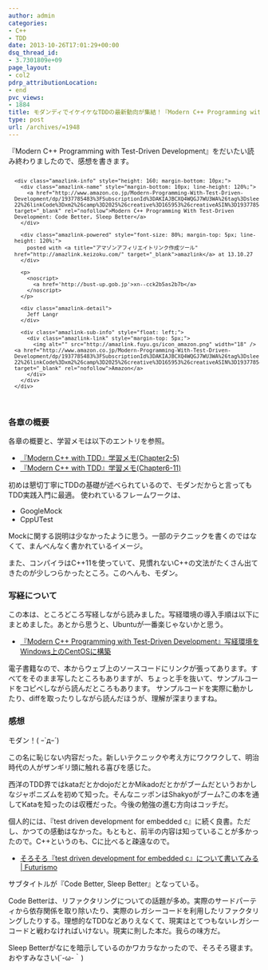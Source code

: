 ```yaml
---
author: admin
categories:
- C++
- TDD
date: 2013-10-26T17:01:29+00:00
dsq_thread_id:
- 3.7301809e+09
page_layout:
- col2
pdrp_attributionLocation:
- end
pvc_views:
- 1884
title: モダンディでイケイケなTDDの最新動向が集結！『Modern C++ Programming with Test-Driven Development』
type: post
url: /archives/=1948
---
```


『Modern C++ Programming with Test-Driven Development』をだいたい読み終わりましたので、感想を書きます。

<div class="amazlink-box" style="text-align: left; padding-bottom: 20px; font-size: small; /zoom: 1; overflow: hidden;">
  <div class="amazlink-list" style="clear: both;">
    <div class="amazlink-image" style="float: left; margin: 0px 12px 1px 0px;">
      <a href="http://www.amazon.co.jp/Modern-Programming-With-Test-Driven-Development/dp/1937785483%3FSubscriptionId%3DAKIAJBCXQ4WQGJ7WU3WA%26tag%3Dsleephacker-22%26linkCode%3Dxm2%26camp%3D2025%26creative%3D165953%26creativeASIN%3D1937785483" target="_blank" rel="nofollow"><img style="border: none;" alt="" src="http://ecx.images-amazon.com/images/I/41UOJBZ4qxL._SL160_.jpg" /></a>
    </div>
    
    <div class="amazlink-info" style="height: 160; margin-bottom: 10px;">
      <div class="amazlink-name" style="margin-bottom: 10px; line-height: 120%;">
        <a href="http://www.amazon.co.jp/Modern-Programming-With-Test-Driven-Development/dp/1937785483%3FSubscriptionId%3DAKIAJBCXQ4WQGJ7WU3WA%26tag%3Dsleephacker-22%26linkCode%3Dxm2%26camp%3D2025%26creative%3D165953%26creativeASIN%3D1937785483" target="_blank" rel="nofollow">Modern C++ Programming With Test-Driven Development: Code Better, Sleep Better</a>
      </div>
      
      <div class="amazlink-powered" style="font-size: 80%; margin-top: 5px; line-height: 120%;">
        posted with <a title="アマゾンアフィリエイトリンク作成ツール" href="http://amazlink.keizoku.com/" target="_blank">amazlink</a> at 13.10.27
      </div>
      
      <p>
        <noscript>
          <a href='http://bust-up.gob.jp'>xn--cck2b5as2b7b</a>
        </noscript>
      </p>
      
      <div class="amazlink-detail">
        Jeff Langr
      </div>
      
      <div class="amazlink-sub-info" style="float: left;">
        <div class="amazlink-link" style="margin-top: 5px;">
          <img alt="" src="http://amazlink.fuyu.gs/icon_amazon.png" width="18" /><a href="http://www.amazon.co.jp/Modern-Programming-With-Test-Driven-Development/dp/1937785483%3FSubscriptionId%3DAKIAJBCXQ4WQGJ7WU3WA%26tag%3Dsleephacker-22%26linkCode%3Dxm2%26camp%3D2025%26creative%3D165953%26creativeASIN%3D1937785483" target="_blank" rel="nofollow">Amazon</a>
        </div>
      </div>
    </div>
  </div>
</div>

### 各章の概要

各章の概要と、学習メモは以下のエントリを参照。

  * [『Modern C++ with TDD』学習メモ(Chapter2-5)][1]
  * [『Modern C++ with TDD』学習メモ(Chapter6-11)][2]

初めは懇切丁寧にTDDの基礎が述べられているので、モダンだからと言ってもTDD実践入門に最適。 使われているフレームワークは、

  * GoogleMock
  * CppUTest

Mockに関する説明は少なかったように思う。一部のテクニックを書くのではなくて、まんべんなく書かれているイメージ。

また、コンパイラはC++11を使っていて、見慣れないC++の文法がたくさん出てきたのが少しつらかったところ。このへんも、モダン。

### 写経について

この本は、ところどころ写経しながら読みました。写経環境の導入手順は以下にまとめました。あとから思うと、Ubuntuが一番楽じゃないかと思う。

  * [『Modern C++ Programming with Test-Driven Development』写経環境をWindows上のCentOSに構築][3]

電子書籍なので、本からウェブ上のソースコードにリンクが張ってあります。すべてをそのまま写したところもありますが、ちょっと手を抜いて、サンプルコードをコピペしながら読んだところもあります。 サンプルコードを実際に動かしたり、diffを取ったりしながら読んだほうが、理解が深まりますね。

### 感想

モダン！( ｰ\`дｰ´)

この名に恥じない内容だった。新しいテクニックや考え方にワクワクして、明治時代の人がザンギリ頭に触れる喜びを感じた。

西洋のTDD界ではkataだとかdojoだとかMikadoだとかがブームだというおかしなジャポニズムを初めて知った。そんなニッポンはShakyoがブーム?この本を通してKataを知ったのは収穫だった。今後の勉強の進む方向はコッチだ。

個人的には、『test driven development for embedded c』に続く良書。ただし、かつての感動はなかった。もともと、前半の内容は知っていることが多かったので。C++というのも、Cに比べると疎遠なので。

  * [そろそろ『test driven development for embedded c』について書いてみる | Futurismo][4]

サブタイトルが『Code Better, Sleep Better』となっている。

Code Betterは、リファクタリングについての話題が多め。実際のサードパーティから依存関係を取り除いたり、実際のレガシーコードを利用したリファクタリングしたりする。理想的なTDDなどありえなくて、現実はとてつもないレガシーコードと戦わなければいけない。現実に則した本だ。我らの味方だ。

Sleep Betterがなにを暗示しているのかワカラなかったので、そろそろ寝ます。おやすみなさい(´-ω-｀)

<div id="fastlookup_top" style="display: none;">
</div>

 [1]: http://futurismo.biz/archives/1847 "『Modern C++ with TDD』学習メモ(Chapter2-5)"
 [2]: http://futurismo.biz/archives/1946 "『Modern C++ with TDD』学習メモ(Chapter6-11)"
 [3]: http://futurismo.biz/archives/1832 "『Modern C++ Programming with Test-Driven Development』写経環境をWindows上のCentOSに構築"
 [4]: http://futurismo.biz/archives/172